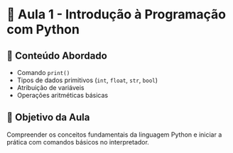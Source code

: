 # 📘 Aula 1 - Introdução à Programação com Python
## 📌 Conteúdo Abordado
- Comando `print()`
- Tipos de dados primitivos (`int`, `float`, `str`, `bool`)
- Atribuição de variáveis
- Operações aritméticas básicas

## 🧠 Objetivo da Aula
Compreender os conceitos fundamentais da linguagem Python e iniciar a prática com comandos básicos no interpretador.

